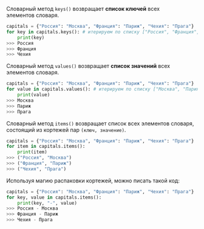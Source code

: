 Словарный метод `keys()` возвращает **список ключей** всех элементов словаря.

```python
capitals = {"Россия": "Москва", "Франция": "Париж", "Чехия": "Прага"} 
for key in capitals.keys(): # итерируем по списку ["Россия", "Франция", "Чехия"]
	print(key)
>>> Россия 
>>> Франция 
>>> Чехия
```

Словарный метод `values()` возвращает **список значений** всех элементов словаря.

```python
capitals = {"Россия": "Москва", "Франция": "Париж", "Чехия": "Прага"} 
for value in capitals.values(): # итерируем по списку ["Москва", "Париж", "Прага"]
	print(value)
>>> Москва 
>>> Париж 
>>> Прага
```

Словарный метод `items()` возвращает список всех элементов словаря, состоящий из кортежей пар `(ключ, значение)`.

```python
capitals = {"Россия": "Москва", "Франция": "Париж", "Чехия": "Прага"} 
for item in capitals.items(): 
	print(item)
>>> ("Россия", "Москва") 
>>> ("Франция", "Париж") 
>>> ("Чехия", "Прага")
```

Используя магию распаковки кортежей, можно писать такой код:

```python
capitals = {"Россия": "Москва", "Франция": "Париж", "Чехия": "Прага"} 
for key, value in capitals.items(): 
	print(key, "-", value)
>>> Россия - Москва 
>>> Франция - Париж 
>>> Чехия - Прага
```
